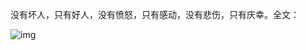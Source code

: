 没有坏人，只有好人，没有愤怒，只有感动，没有悲伤，只有庆幸。全文：


![img](https://chinadigitaltimes.net/chinese/files/2024/05/image-1714795993112.png)

